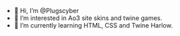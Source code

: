 - 👋 Hi, I’m @Plugscyber
- 👀 I’m interested in Ao3 site skins and twine games.
- 🌱 I’m currently learning HTML, CSS and Twine Harlow.

<!---
Plugscyber/Plugscyber is a ✨ special ✨ repository because its `README.md` (this file) appears on your GitHub profile.
You can click the Preview link to take a look at your changes.
--->
